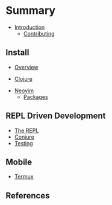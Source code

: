 # Summary

* [Introduction](introduction.md)
    <!-- * [Lua](introduction/lua.md) -->
    <!-- * [Fennel](introduction/fennel.md) -->
    <!-- * [Aniseed](introduction/aniseed.md) -->
    * [Contributing](contributing.md)

## Install
<!-- the approach taken to configure neovom - i.e. fenel first, then lua, avoid vimscript -->
* [Overview](install/index.md)

<!-- Clojure Setup -->
* [Clojure](install/clojure.md)

<!-- Neovim Setup -->
* [Neovim](install/neovim.md)
    * [Packages](install/packages/index.md) <!-- Package manager and list of packages -->

<!-- ## Neovim basics -->

<!-- * [Vim-style editing](neovim/vim-style-editing/index.md) -->
<!-- * [File management](neovim/files/index.md) -->
<!-- * [Window/Tab management](neovim/windows/index.md) -->


## REPL Driven Development

* [The REPL](repl-driven-development/index.md)
* [Conjure](repl-driven-development/conjure.md)
* [Testing](repl-driven-development/testing.md)
<!-- * [Structural editing](structural-editing/index.md) -->


## Mobile

* [Termux](termux/index.md)


## References
<!-- * [Alternative Configs] -->
<!-- * [Learn Vim-style](reference/vim-style/index.md) -->
